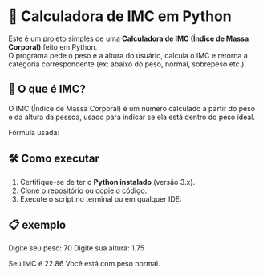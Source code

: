 # 🧮 Calculadora de IMC em Python

Este é um projeto simples de uma **Calculadora de IMC (Índice de Massa Corporal)** feito em Python.  
O programa pede o peso e a altura do usuário, calcula o IMC e retorna a categoria correspondente (ex: abaixo do peso, normal, sobrepeso etc.).

## 📌 O que é IMC?

O IMC (Índice de Massa Corporal) é um número calculado a partir do peso e da altura da pessoa, usado para indicar se ela está dentro do peso ideal.

Fórmula usada:


## 🛠 Como executar

1. Certifique-se de ter o **Python instalado** (versão 3.x).
2. Clone o repositório ou copie o código.
3. Execute o script no terminal ou em qualquer IDE:

## 📋 exemplo
Digite seu peso: 70
Digite sua altura: 1.75

Seu IMC é 22.86
Você está com peso normal.


